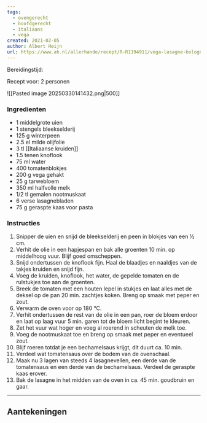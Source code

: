 ```yaml
---
tags:
  - ovengerecht
  - hoofdgerecht
  - italiaans
  - vega
created: 2021-02-05
author: Albert Heijn
url: https://www.ah.nl/allerhande/recept/R-R1194911/vega-lasagne-bolognese
---
```

Bereidingstijd: 

Recept voor: 2 personen

![[Pasted image 20250330141432.png|500]]

### Ingredienten

- 1 middelgrote uien
- 1 stengels bleekselderij
- 125 g winterpeen
- 2.5 el milde olijfolie
- 3 tl [[Italiaanse kruiden]]
- 1.5 tenen knoflook
- 75 ml water
- 400 tomatenblokjes
- 200 g vega gehakt
- 25 g tarwebloem
- 350 ml halfvolle melk
- 1/2 tl gemalen nootmuskaat
- 6 verse lasagnebladen
- 75 g geraspte kaas voor pasta

### Instructies

1. Snipper de uien en snijd de bleekselderij en peen in blokjes van een ½ cm.
2. Verhit de olie in een hapjespan en bak alle groenten 10 min. op middelhoog vuur. Blijf goed omscheppen.
3. Snijd ondertussen de knoflook fijn. Haal de blaadjes en naaldjes van de takjes kruiden en snijd fijn. 
4. Voeg de kruiden, knoflook, het water, de gepelde tomaten en de rulstukjes toe aan de groenten.
5. Breek de tomaten met een houten lepel in stukjes en laat alles met de deksel op de pan 20 min. zachtjes koken. Breng op smaak met peper en zout.
6. Verwarm de oven voor op 180 °C.
7. Verhit ondertussen de rest van de olie in een pan, roer de bloem erdoor en laat op laag vuur 5 min. garen tot de bloem licht begint te kleuren.
8. Zet het vuur wat hoger en voeg al roerend in scheuten de melk toe.
9. Voeg de nootmuskaat toe en breng op smaak met peper en eventueel zout.
10. Blijf roeren totdat je een bechamelsaus krijgt, dit duurt ca. 10 min.
11. Verdeel wat tomatensaus over de bodem van de ovenschaal.
12. Maak nu 3 lagen van steeds 4 lasagnevellen, een derde van de tomatensaus en een derde van de bechamelsaus. Verdeel de geraspte kaas erover.
13. Bak de lasagne in het midden van de oven in ca. 45 min. goudbruin en gaar.

-----

## Aantekeningen
